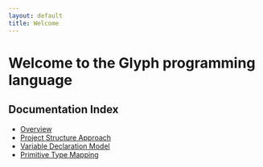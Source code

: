```yaml
---
layout: default
title: Welcome
---
```


# Welcome to the Glyph programming language

## Documentation Index

- [Overview](readme.md)
- [Project Structure Approach](docs/project-structure-approach.md)
- [Variable Declaration Model](docs/variable-declaration-model.md)
- [Primitive Type Mapping](docs/primitive-type-mapping.md)
